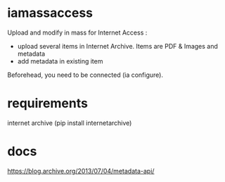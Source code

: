 # iamassaccess
Upload and modify in mass for Internet Access : 
- upload several items in Internet Archive. Items are PDF & Images and metadata
- add metadata in existing item

Beforehead, you need to be connected (ia configure).

# requirements
internet archive (pip install internetarchive)

# docs
https://blog.archive.org/2013/07/04/metadata-api/

